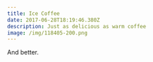 ```yaml
---
title: Ice Coffee
date: 2017-06-28T18:19:46.380Z
description: Just as delicious as warm coffee
image: /img/118405-200.png
---
```

And better.


